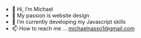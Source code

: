 - 👋 Hi, I’m Michael
- 👀 My passion is website design
- 🌱 I’m currently developing my Javascript skills
- 📫 How to reach me ... michaelnasso1@gmail.com

<!---
mnasso/mnasso is a ✨ special ✨ repository because its `README.md` (this file) appears on your GitHub profile.
You can click the Preview link to take a look at your changes.
--->
